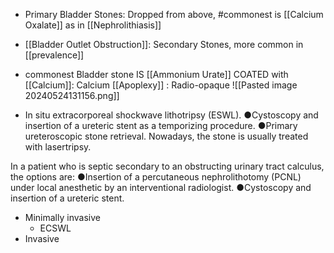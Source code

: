- Primary Bladder Stones: Dropped from above, #commonest is [[Calcium Oxalate]] as in [[Nephrolithiasis]]
- [[Bladder Outlet Obstruction]]: Secondary Stones, more common in [[prevalence]]
- commonest Bladder stone IS [[Ammonium Urate]] COATED with [[Calcium]]: Calcium [[Apoplexy]] : Radio-opaque
![[Pasted image 20240524131156.png]]

- In situ extracorporeal shockwave lithotripsy (ESWL).
	●Cystoscopy and insertion of a ureteric stent as a temporizing procedure.
	●Primary ureteroscopic stone retrieval. Nowadays, the
	stone is usually treated with lasertripsy.

In a patient who is septic secondary to an obstructing urinary tract calculus, the options are:
	●Insertion of a percutaneous nephrolithotomy (PCNL) under local anesthetic by an interventional radiologist.
	●Cystoscopy and insertion of a ureteric stent.

- Minimally invasive
	- ECSWL 
- Invasive